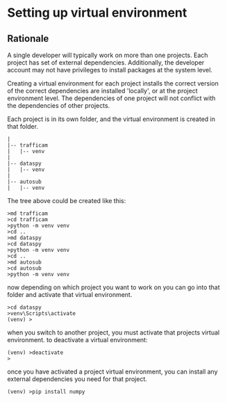 # Setting up virtual environment

## Rationale

A single developer will typically work on more than one projects.  Each project has set of external dependencies.  Additionally, the developer account may not have privileges to install packages at the system level.

Creating a virtual environment for each project installs the correct version of the correct dependencies are installed 'locally', or at the project environment level.  The dependencies of one project will not conflict with the dependencies of other projects.

Each project is in its own folder, and the virtual environment is created in that folder.

    |
    |-- trafficam
    |   |-- venv
    |
    |-- dataspy
    |   |-- venv
    |
    |-- autosub
    |   |-- venv


The tree above could be created like this:

    >md trafficam
    >cd trafficam
    >python -m venv venv
    >cd ..
    >md dataspy
    >cd dataspy
    >python -m venv venv
    >cd ..
    >md autosub
    >cd autosub
    >python -m venv venv

now depending on which project you want to work on you can go into that folder and activate that virtual environment.

    >cd dataspy
    >venv\Scripts\activate
    (venv) >

when you switch to another project, you must activate that projects virtual environment.  to deactivate a virtual environment:

    (venv) >deactivate
    >

once you have activated a project virtual environment, you can install any external dependencies you need for that project.

    (venv) >pip install numpy

